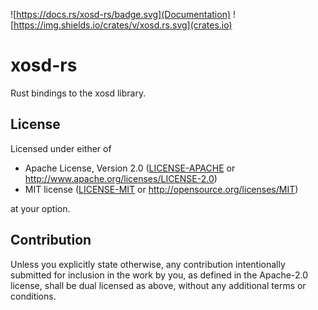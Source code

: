 ![https://docs.rs/xosd-rs/badge.svg](Documentation)
![https://img.shields.io/crates/v/xosd.rs.svg](crates.io)

# xosd-rs

Rust bindings to the xosd library.

## License

Licensed under either of

 * Apache License, Version 2.0
   ([LICENSE-APACHE](LICENSE-APACHE) or http://www.apache.org/licenses/LICENSE-2.0)
 * MIT license
   ([LICENSE-MIT](LICENSE-MIT) or http://opensource.org/licenses/MIT)

at your option.

## Contribution

Unless you explicitly state otherwise, any contribution intentionally submitted
for inclusion in the work by you, as defined in the Apache-2.0 license, shall be
dual licensed as above, without any additional terms or conditions.
